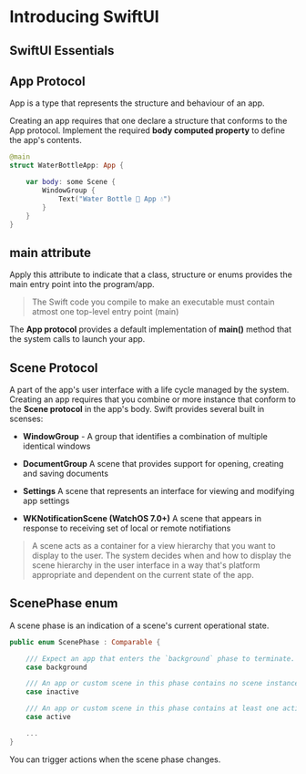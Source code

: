 # Introducing SwiftUI
## SwiftUI Essentials

## App Protocol

App is a type that represents the structure and behaviour of an app.

Creating an app requires that one declare a structure that conforms to the App protocol. Implement the required **body computed property** to define the app's contents.

```swift
@main
struct WaterBottleApp: App {

    var body: some Scene {
        WindowGroup {
            Text("Water Bottle 🚰 App 💧")
        }
    }
}
```

## main attribute
Apply this attribute to indicate that a class, structure or enums provides the main entry point into the program/app.

> The Swift code you compile to make an executable must contain atmost one top-level entry point (main)

The **App protocol** provides a default implementation of **main()** method that the system calls to launch your app. 

## Scene Protocol

A part of the app's user interface with a life cycle managed by the system.
Creating an app requires that you combine or more instance that conform to the **Scene protocol** in the app's body. Swift provides several built in scenses:

* **WindowGroup** - A group that identifies a combination of multiple identical windows

* **DocumentGroup** A scene that provides support for opening, creating and saving documents

* **Settings** A scene that represents an interface for viewing and modifying app settings

* **WKNotificationScene (WatchOS 7.0+)** A scene that appears in response to receiving set of local or remote notifiations

> A scene acts as a container for a view hierarchy that you want to display to the user. The system decides when and how to display the scene hierarchy in the user interface in a way that's platform appropriate and dependent on the current state of the app.

## ScenePhase enum

A scene phase is an indication of a scene's current operational state. 

```swift
public enum ScenePhase : Comparable {

    /// Expect an app that enters the `background` phase to terminate.
    case background

    /// An app or custom scene in this phase contains no scene instances in the ``ScenePhase/active`` phase.
    case inactive

    /// An app or custom scene in this phase contains at least one active scene instance.
    case active

    ...
}
```

You can trigger actions when the scene phase changes.





